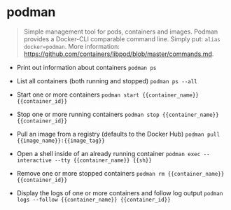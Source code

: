 # podman
> Simple management tool for pods, containers and images.
> Podman provides a Docker-CLI comparable command line. Simply put: `alias docker=podman`.
> More information: <https://github.com/containers/libpod/blob/master/commands.md>.

- Print out information about containers
`podman ps`

- List all containers (both running and stopped)
`podman ps --all`

- Start one or more containers
`podman start {{container_name}} {{container_id}}`

- Stop one or more running containers
`podman stop {{container_name}} {{container_id}}`

- Pull an image from a registry (defaults to the Docker Hub)
`podman pull {{image_name}}:{{image_tag}}`

- Open a shell inside of an already running container
`podman exec --interactive --tty {{container_name}} {{sh}}`

- Remove one or more stopped containers
`podman rm {{container_name}} {{container_id}}`

- Display the logs of one or more containers and follow log output
`podman logs --follow {{container_name}} {{container_id}}`
